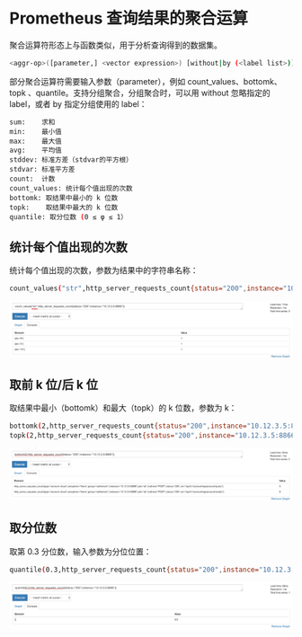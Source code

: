<!-- toc -->
# Prometheus 查询结果的聚合运算

聚合运算符形态上与函数类似，用于分析查询得到的数据集。

```sh
<aggr-op>([parameter,] <vector expression>) [without|by (<label list>)]
```

部分聚合运算符需要输入参数（parameter），例如 count_values、bottomk、topk 、quantile。支持分组聚合，分组聚合时，可以用 without 忽略指定的 label，或者 by 指定分组使用的 label：


```sh
sum:    求和
min:    最小值
max:    最大值
avg:    平均值
stddev: 标准方差（stdvar的平方根）
stdvar: 标准平方差
count:  计数
count_values: 统计每个值出现的次数
bottomk: 取结果中最小的 k 位数
topk:    取结果中最大的 k 位数
quantile: 取分位数 (0 ≤ φ ≤ 1）
```

## 统计每个值出现的次数

统计每个值出现的次数，参数为结果中的字符串名称：

```sh
count_values("str",http_server_requests_count{status="200",instance="10.12.3.5:8866"})
```

![prometheus数据聚合结果：统计每个值出现的次数](../img/prom/count_value.png)

## 取前 k 位/后 k 位

取结果中最小（bottomk）和最大（topk）的 k 位数，参数为 k：

```sh
bottomk(2,http_server_requests_count{status="200",instance="10.12.3.5:8866"})
topk(2,http_server_requests_count{status="200",instance="10.12.3.5:8866"})
```

![prometheus数据聚合结果：取结果中最小的K位数](../img/prom/bottomk.png)

## 取分位数

取第 0.3 分位数，输入参数为分位位置：

```sh
quantile(0.3,http_server_requests_count{status="200",instance="10.12.3.5:8866"})
```

![prometheus数据聚合结果：取0.3分位的数值](../img/prom/quantile.png)
